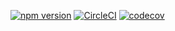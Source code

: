[![npm version](https://badge.fury.io/js/sparked.svg)](https://badge.fury.io/js/sparked)
[![CircleCI](https://circleci.com/gh/alxbrg/sparked/tree/master.svg?style=shield)](https://circleci.com/gh/alxbrg/sparked/tree/master)
[![codecov](https://codecov.io/gh/alxbrg/sparked/branch/master/graph/badge.svg)](https://codecov.io/gh/alxbrg/sparked)
